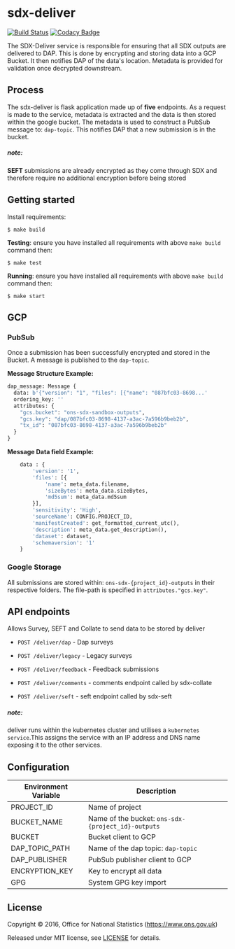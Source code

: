# sdx-deliver
[![Build Status](https://github.com/ONSdigital/sdx-deliver/workflows/Build/badge.svg)](https://github.com/ONSdigital/sdx-deliver) [![Codacy Badge](https://api.codacy.com/project/badge/Grade/0d8f1899b0054322b9d0ec8f2bd62d86)](https://www.codacy.com/app/ons-sdc/sdx-deliver?utm_source=github.com&amp;utm_medium=referral&amp;utm_content=ONSdigital/sdx-deliver&amp;utm_campaign=Badge_Grade)
 
The SDX-Deliver service is responsible for ensuring that all SDX outputs are delivered to DAP. This is done by
encrypting and storing data into a GCP Bucket. It then notifies DAP of the data's location. Metadata is provided for
validation once decrypted downstream.

## Process

The sdx-deliver is flask application made up of **five** endpoints. As a request is made to the service, metadata 
is extracted and the data is then stored within the google bucket. The metadata is used to 
construct a PubSub message to: `dap-topic`. This notifies DAP that a new submission is in the bucket.
##### note:
**SEFT** submissions are already encrypted as they come through SDX and therefore require no additional encryption 
before being stored

## Getting started

Install requirements:
```shell
$ make build
```

**Testing**:
ensure you have installed all requirements with above `make build` command then:
```shell
$ make test
```

**Running**:
ensure you have installed all requirements with above `make build` command then:
```shell
$ make start
```

## GCP

### PubSub

Once a submission has been successfully encrypted and stored in the Bucket. A message is published to the `dap-topic`.

**Message Structure Example:**
```python
dap_message: Message {
  data: b'{"version": "1", "files": [{"name": "087bfc03-8698...'
  ordering_key: ''
  attributes: {
    "gcs.bucket": "ons-sdx-sandbox-outputs",
    "gcs.key": "dap/087bfc03-8698-4137-a3ac-7a596b9beb2b",
    "tx_id": "087bfc03-8698-4137-a3ac-7a596b9beb2b"
  }
}
```
**Message Data field Example:**
```python
    data : {
        'version': '1',
        'files': [{
            'name': meta_data.filename,
            'sizeBytes': meta_data.sizeBytes,
            'md5sum': meta_data.md5sum
        }],
        'sensitivity': 'High',
        'sourceName': CONFIG.PROJECT_ID,
        'manifestCreated': get_formatted_current_utc(),
        'description': meta_data.get_description(),
        'dataset': dataset,
        'schemaversion': '1'
    }
```

### Google Storage

All submissions are stored within: `ons-sdx-{project_id}-outputs` in their respective folders. The file-path is
specified in `attributes."gcs.key"`.

## API endpoints

Allows Survey, SEFT and Collate to send data to be stored by deliver

* `POST /deliver/dap` - Dap surveys

* `POST /deliver/legacy` - Legacy surveys

* `POST /deliver/feedback` - Feedback submissions

* `POST /deliver/comments` - comments endpoint called by sdx-collate

* `POST /deliver/seft` - seft endpoint called by sdx-seft

##### note: 
deliver runs within the kubernetes cluster and utilises a `kubernetes service`.This assigns the service with an IP 
address and DNS name exposing it to the other services.

## Configuration
| Environment Variable    | Description
|-------------------------|------------------------------------
| PROJECT_ID              | Name of project
| BUCKET_NAME             | Name of the bucket: `ons-sdx-{project_id}-outputs`
| BUCKET                  | Bucket client to GCP
| DAP_TOPIC_PATH          | Name of the dap topic: `dap-topic`
| DAP_PUBLISHER           | PubSub publisher client to GCP
| ENCRYPTION_KEY          | Key to encrypt all data
| GPG                     | System GPG key import

## License

Copyright © 2016, Office for National Statistics (https://www.ons.gov.uk)

Released under MIT license, see [LICENSE](LICENSE) for details.
